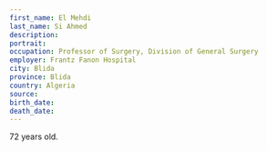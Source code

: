 ```yaml
---
first_name: El Mehdi
last_name: Si Ahmed
description: 
portrait: 
occupation: Professor of Surgery, Division of General Surgery
employer: Frantz Fanon Hospital
city: Blida
province: Blida
country: Algeria
source: 
birth_date: 
death_date: 
---
```


72 years old.